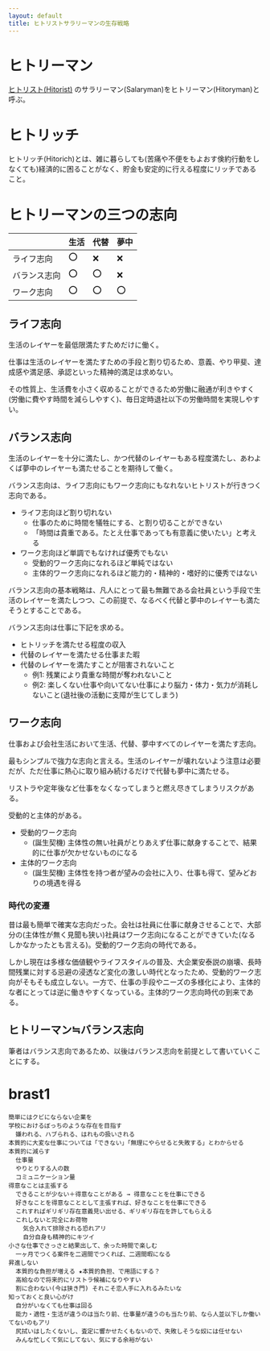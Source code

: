 ```yaml
---
layout: default
title: ヒトリストサラリーマンの生存戦略
---
```


# ヒトリーマン
[ヒトリスト(Hitorist)](hitorism.md) のサラリーマン(Salaryman)をヒトリーマン(Hitoryman)と呼ぶ。

# ヒトリッチ
ヒトリッチ(Hitorich)とは、雑に暮らしても(苦痛や不便をもよおす倹約行動をしなくても)経済的に困ることがなく、貯金も安定的に行える程度にリッチであること。

# ヒトリーマンの三つの志向

|              | 生活 | 代替 | 夢中 |
| ------------ | ---- | ---- | ---- |
| ライフ志向   | :o:  | :x:  | :x:  |
| バランス志向 | :o:  | :o:  | :x:  |
| ワーク志向   | :o:  | :o:  | :o:  |

## ライフ志向
生活のレイヤーを最低限満たすためだけに働く。

仕事は生活のレイヤーを満たすための手段と割り切るため、意義、やり甲斐、達成感や満足感、承認といった精神的満足は求めない。

その性質上、生活費を小さく収めることができるため労働に融通が利きやすく(労働に費やす時間を減らしやすく)、毎日定時退社以下の労働時間を実現しやすい。

## バランス志向
生活のレイヤーを十分に満たし、かつ代替のレイヤーもある程度満たし、あわよくば夢中のレイヤーも満たせることを期待して働く。

バランス志向は、ライフ志向にもワーク志向にもなれないヒトリストが行きつく志向である。

- ライフ志向ほど割り切れない
  - 仕事のために時間を犠牲にする、と割り切ることができない
  - 「時間は貴重である。たとえ仕事であっても有意義に使いたい」と考える
- ワーク志向ほど単調でもなければ優秀でもない
  - 受動的ワーク志向になれるほど単純ではない
  - 主体的ワーク志向になれるほど能力的・精神的・嗜好的に優秀ではない

バランス志向の基本戦略は、凡人にとって最も無難である会社員という手段で生活のレイヤーを満たしつつ、この前提で、なるべく代替と夢中のレイヤーも満たそうとすることである。

バランス志向は仕事に下記を求める。

- ヒトリッチを満たせる程度の収入
- 代替のレイヤーを満たせる仕事また暇
- 代替のレイヤーを満たすことが阻害されないこと
  - 例1: 残業により貴重な時間が奪われないこと
  - 例2: 楽しくない仕事や向いてない仕事により脳力・体力・気力が消耗しないこと(退社後の活動に支障が生じてしまう)

## ワーク志向
仕事および会社生活において生活、代替、夢中すべてのレイヤーを満たす志向。

最もシンプルで強力な志向と言える。生活のレイヤーが壊れないよう注意は必要だが、ただ仕事に熱心に取り組み続けるだけで代替も夢中に満たせる。

リストラや定年後など仕事をなくなってしまうと燃え尽きてしまうリスクがある。

受動的と主体的がある。

- 受動的ワーク志向
  - (誕生契機) 主体性の無い社員がとりあえず仕事に献身することで、結果的に仕事が欠かせないものになる
- 主体的ワーク志向
  - (誕生契機) 主体性を持つ者が望みの会社に入り、仕事も得て、望みどおりの境遇を得る

### 時代の変遷
昔は最も簡単で確実な志向だった。会社は社員に仕事に献身させることで、大部分の(主体性が無く見聞も狭い)社員はワーク志向になることができていた(なるしかなかったとも言える)。受動的ワーク志向の時代である。

しかし現在は多様な価値観やライフスタイルの普及、大企業安泰説の崩壊、長時間残業に対する忌避の浸透など変化の激しい時代となったため、受動的ワーク志向がそもそも成立しない。一方で、仕事の手段やニーズの多様化により、主体的な者にとっては逆に働きやすくなっている。主体的ワーク志向時代の到来である。

## ヒトリーマン≒バランス志向
筆者はバランス志向であるため、以後はバランス志向を前提として書いていくことにする。

# brast1

```
簡単にはクビにならない企業を
学校におけるぼっちのような存在を目指す
  嫌われる、ハブられる、はれもの扱いされる
本質的に大変な仕事については「できない」「無理にやらせると失敗する」とわからせる
本質的に減らす
  仕事量
  やりとりする人の数
  コミュニケーション量
得意なことは主張する
  できることが少ない＋得意なことがある → 得意なことを仕事にできる
  好きなことを得意なこととして主張すれば、好きなことを仕事にできる
  これすればギリギリ存在意義見い出せる、ギリギリ存在を許してもらえる
  これしないと完全にお荷物
    気合入れて排除される恐れアリ
    自分自身も精神的にキツイ
小さな仕事でさっさと結果出して、余った時間で楽しむ
  一ヶ月でつくる案件を二週間でつくれば、二週間暇になる
昇進しない
  本質的な負担が増える ★本質的負担、で用語にする？
  高給なので将来的にリストラ候補になりやすい
  割に合わない(今は狭き門) それこそ恋人手に入れるみたいな
知っておくと良い心がけ
  自分がいなくても仕事は回る
  能力・適性・生活が違うのは当たり前、仕事量が違うのも当たり前、なら人並以下しか働いてないのもアリ
  尻拭いはしたくないし、査定に響かせたくもないので、失敗しそうな奴には任せない
  みんな忙しくて気にしてない、気にする余裕がない
```
